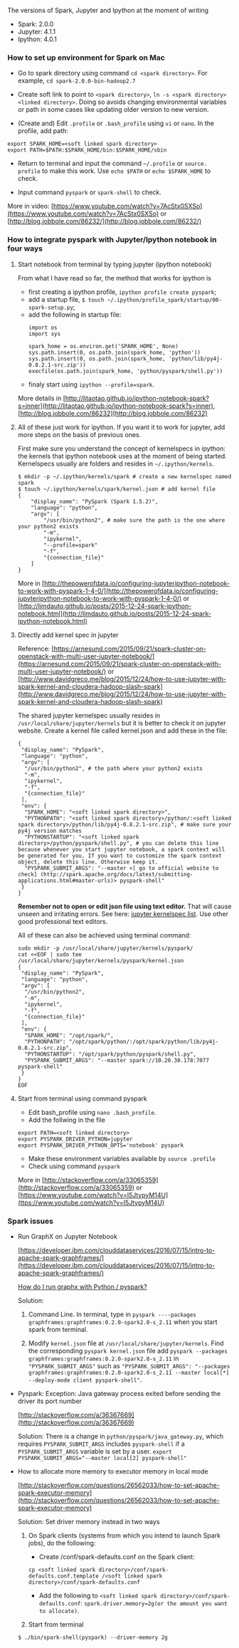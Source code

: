 
The versions of Spark, Jupyter and Ipython at the moment of writing

* Spark: 2.0.0
* Jupyter: 4.1.1
* Ipython: 4.0.1

### How to set up environment for Spark on Mac

 - Go to spark directory using command `cd <spark directory>`. For example, `cd spark-2.0.0-bin-hadoop2.7`
 
 -	Create soft link to point to `<spark directory>`, `ln -s <spark directory> <linked directory>`. Doing so avoids changing environmental variables or path in some cases like updating older version to new version. 
 
 - (Create and) Edit `.profile` or `.bash_profile` using  `vi` or `nano`. In the profile, add path: 
 ```
 export SPARK_HOME=<soft linked spark directory>
 export PATH=$PATH:$SPARK_HOME/bin:$SPARK_HOME/sbin
 ```

 - Return to terminal and input the command `~/.profile` or `source. profile` to make this work. Use `echo $PATH` or `echo $SPARK_HOME` to check.

 - Input command `pyspark` or `spark-shell` to check.

More in video: [https://www.youtube.com/watch?v=7AcStx0SXSo](https://www.youtube.com/watch?v=7AcStx0SXSo) or [http://blog.jobbole.com/86232/](http://blog.jobbole.com/86232/)


### How to integrate pyspark with Jupyter/Ipython notebook in four ways

1. Start notebook from terminal by typing jupyter (ipython notebook)

      From what I have read so far, the method that works for ipython is 
      
      * first creating a ipython profile, `ipython profile create pyspark`;
      * add a startup file, `$ touch ~/.ipython/profile_spark/startup/00-spark-setup.py`;
      * add the following in startup file:
          ```
          import os
          import sys

          spark_home = os.environ.get('SPARK_HOME', None)
          sys.path.insert(0, os.path.join(spark_home, 'python'))
          sys.path.insert(0, os.path.join(spark_home, 'python/lib/py4j-0.8.2.1-src.zip'))
          execfile(os.path.join(spark_home, 'python/pyspark/shell.py'))
          ```
      * finaly start using `ipython --profile=spark`.

   More details in [http://litaotao.github.io/ipython-notebook-spark?s=inner](http://litaotao.github.io/ipython-notebook-spark?s=inner), [http://blog.jobbole.com/86232](http://blog.jobbole.com/86232)

2. All of these just work for ipython. If you want it to work for jupyter, add more steps on the basis of previous ones.

      First make sure you understand the concept of kernelspecs in ipython: the kernels that ipython notebook uses at the moment of being started. Kernelspecs usually are folders and resides in `~/.ipython/kernels`. 

      ```
      $ mkdir -p ~/.ipython/kernels/spark # create a new kernelspec named spark
      $ touch ~/.ipython/kernels/spark/kernel.json # add kernel file
      {
          "display_name": "PySpark (Spark 1.5.2)", 
          "language": "python",
          "argv": [
              "/usr/bin/python2", # make sure the path is the one where your python2 exists
              "-m",
              "ipykernel",
              "--profile=spark"
              "-f",
              "{connection_file}"
          ]
      } 
      ```
      More in [http://thepowerofdata.io/configuring-jupyteripython-notebook-to-work-with-pyspark-1-4-0/](http://thepowerofdata.io/configuring-jupyteripython-notebook-to-work-with-pyspark-1-4-0/) or [http://limdauto.github.io/posts/2015-12-24-spark-ipython-notebook.html](http://limdauto.github.io/posts/2015-12-24-spark-ipython-notebook.html)
 
3. Directly add kernel spec in jupyter 

      Reference: [https://arnesund.com/2015/09/21/spark-cluster-on-openstack-with-multi-user-jupyter-notebook/](https://arnesund.com/2015/09/21/spark-cluster-on-openstack-with-multi-user-jupyter-notebook/) or [http://www.davidgreco.me/blog/2015/12/24/how-to-use-jupyter-with-spark-kernel-and-cloudera-hadoop-slash-spark](http://www.davidgreco.me/blog/2015/12/24/how-to-use-jupyter-with-spark-kernel-and-cloudera-hadoop-slash-spark)


      The shared jupyter kernelspec usually resides in `/usr/local/share/jupyter/kernels` but it is better to check it on jupyter website. Create a kernel file called kernel.json and add these in the file:

      ```
      {
       "display_name": "PySpark",
       "language": "python",
       "argv": [
        "/usr/bin/python2", # the path where your python2 exists
        "-m",
        "ipykernel",
        "-f",
        "{connection_file}"
       ],
       "env": {
        "SPARK_HOME": "<soft linked spark directory>", 
        "PYTHONPATH": "<soft linked spark directory>/python/:<soft linked spark directory>/python/lib/py4j-0.8.2.1-src.zip", # make sure your py4j version matches
        "PYTHONSTARTUP": "<soft linked spark directory>/python/pyspark/shell.py", # you can delete this line because whenever you start jupyter notebook, a spark context will be generated for you. If you want to customize the spark context object, delete this line. Otherwise keep it. 
        "PYSPARK_SUBMIT_ARGS": "--master <[ go to official website to check] (http://spark.apache.org/docs/latest/submitting-applications.html#master-urls)> pyspark-shell"
       }
      }
      ```

     **Remember not to open or edit json file using text editor.** That will cause unseen and irritating errors. See here: [jupyter kernelspec list]( https://github.com/jupyter/notebook/issues/1477). Use other good professional text editors. 

     All of these can also be achieved using terminal command:

     ```
     sudo mkdir -p /usr/local/share/jupyter/kernels/pyspark/
     cat <<EOF | sudo tee /usr/local/share/jupyter/kernels/pyspark/kernel.json
     {
      "display_name": "PySpark",
      "language": "python",
      "argv": [
       "/usr/bin/python2",
       "-m",
       "ipykernel",
       "-f",
       "{connection_file}"
      ],
      "env": {
       "SPARK_HOME": "/opt/spark/",
       "PYTHONPATH": "/opt/spark/python/:/opt/spark/python/lib/py4j-0.8.2.1-src.zip",
       "PYTHONSTARTUP": "/opt/spark/python/pyspark/shell.py",
       "PYSPARK_SUBMIT_ARGS": "--master spark://10.20.30.178:7077 pyspark-shell"
      }
     }
     EOF
     ```


4. Start from terminal using command pyspark

     *  Edit bash_profile using `nano .bash_profile`. 
     *	 Add the follwing in the file 
     
     ```
     export PATH=<soft linked directory>
     export PYSPARK_DRIVER_PYTHON=jupyter
     export PYSPARK_DRIVER_PYTHON_OPTS='notebook' pyspark
     ```
     *	Make these environment variables available by `source .profile`
     *	Check using command `pyspark`

    More in [http://stackoverflow.com/a/33065359](http://stackoverflow.com/a/33065359) or [https://www.youtube.com/watch?v=I5JtvpyM14U](ttps://www.youtube.com/watch?v=I5JtvpyM14U)

### Spark issues 

  - Run GraphX on Jupyter Notebook
  
    [https://developer.ibm.com/clouddataservices/2016/07/15/intro-to-apache-spark-graphframes/](https://developer.ibm.com/clouddataservices/2016/07/15/intro-to-apache-spark-graphframes/)
    
    [How do I run graphx with Python / pyspark?](http://stackoverflow.com/questions/23302270/how-do-i-run-graphx-with-python-pyspark)
    
    Solution:
       
       1. Command Line. In terminal, type in `pyspark ----packages graphframes:graphframes:0.2.0-spark2.0-s_2.11` when you start spark from terminal.
       
       2. Modify `kernel.json` file at `/usr/local/share/jupyter/kernels`. Find the corresponding `pyspark kernel.json` file add `pyspark --packages graphframes:graphframes:0.2.0-spark2.0-s_2.11` in `"PYSPARK_SUBMIT_ARGS"` such as `"PYSPARK_SUBMIT_ARGS": "--packages graphframes:graphframes:0.2.0-spark2.0-s_2.11 --master local[*] --deploy-mode client pyspark-shell"`.
       
       
  - Pyspark: Exception: Java gateway process exited before sending the driver its port number
   
    [http://stackoverflow.com/a/36367669](http://stackoverflow.com/a/36367669)
    
    Solution: There is a change in `python/pyspark/java_gateway.py`, which requires `PYSPARK_SUBMIT_ARGS` includes `pyspark-shell` if a `PYSPARK_SUBMIT_ARGS` variable is set by a user. `export PYSPARK_SUBMIT_ARGS="--master local[2] pyspark-shell" `

  - How to allocate more memory to executor memory in local mode

    [http://stackoverflow.com/questions/26562033/how-to-set-apache-spark-executor-memory](http://stackoverflow.com/questions/26562033/how-to-set-apache-spark-executor-memory)

    Solution: Set driver memory instead in two ways

      1. On Spark clients (systems from which you intend to launch Spark jobs), do the following:
      
         * Create <soft linked spark directory>/conf/spark-defaults.conf on the Spark client:
         
         `cp <soft linked spark directory>/conf/spark-defaults.conf.template /<soft linked spark directory>/conf/spark-defaults.conf`
         
         * Add the following to `<soft linked spark directory>/conf/spark-defaults.conf`:
          `spark.driver.memory=2g(or the amount you want to allocate)`.
         

      2. Start from terminal
     
       `$ ./bin/spark-shell(pyspark) --driver-memory 2g`
    
 




